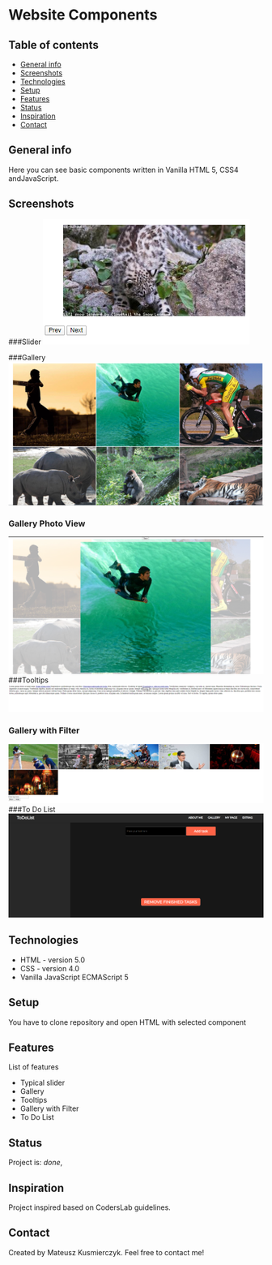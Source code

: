 # Website Components

## Table of contents
* [General info](#general-info)
* [Screenshots](#screenshots)
* [Technologies](#technologies)
* [Setup](#setup)
* [Features](#features)
* [Status](#status)
* [Inspiration](#inspiration)
* [Contact](#contact)

## General info
Here you can see basic components written in Vanilla HTML 5, CSS4 andJavaScript. 

## Screenshots
###Slider
![Slider](./images/slider.png)

###Gallery
![ Gallery ](./images/gallery.png)
### Gallery Photo View
![ Plans ](./images/gallery-photo.png)
###Tooltips
![ Tooltips](./images/tooltip.png)
### Gallery with Filter
![ Tooltips ](./images/gallery-with-filter.png)
###To Do List
![ To Do List](./images/to-do-list.png)

## Technologies
* HTML - version 5.0
* CSS - version 4.0
* Vanilla JavaScript ECMAScript 5

## Setup
You have to clone repository and open HTML with selected component

## Features
List of features 
* Typical slider
* Gallery
* Tooltips
* Gallery with Filter
* To Do List

## Status
Project is: _done_, 

## Inspiration
Project inspired based on CodersLab guidelines. 

## Contact
Created by Mateusz Kusmierczyk. Feel free to contact me!



